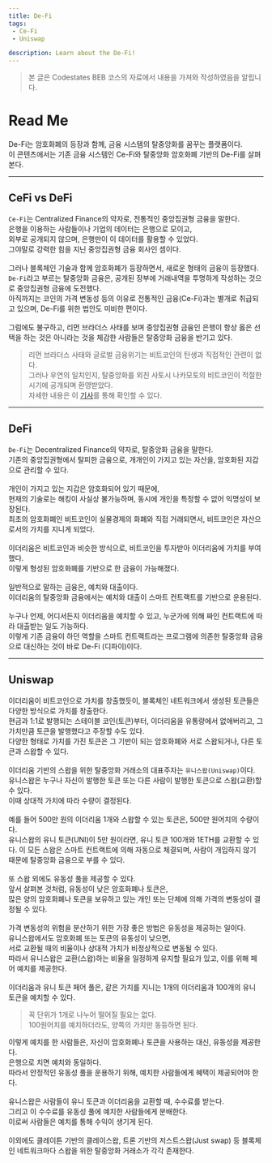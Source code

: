 ```yaml
---
title: De-Fi
tags: 
 - Ce-Fi
 - Uniswap

description: Learn about the De-Fi!
---
```


> 본 글은 Codestates BEB 코스의 자료에서 내용을 가져와 작성하였음을 알립니다.  


# Read Me
De-Fi는 암호화폐의 등장과 함께, 금융 시스템의 탈중앙화를 꿈꾸는 플랫폼이다.  
이 콘텐츠에서는 기존 금융 시스템인 Ce-Fi와 탈중앙화 암호화폐 기반의 De-Fi를 살펴본다.  

---

## CeFi vs DeFi
`Ce-Fi`는 Centralized Finance의 약자로, 전통적인 중앙집권형 금융을 말한다.  
은행을 이용하는 사람들이나 기업의 데이터는 은행으로 모이고,  
외부로 공개되지 않으며, 은행만이 이 데이터를 활용할 수 있었다.  
그야말로 강력한 힘을 지닌 중앙집권형 금융 회사인 셈이다.  
<br>
그러나 블록체인 기술과 함께 암호화폐가 등장하면서, 새로운 형태의 금융이 등장했다.  
`De-Fi`라고 부르는 탈중앙화 금융은, 공개된 장부에 거래내역을 투명하게 작성하는 것으로 중앙집권형 금융에 도전했다.  
아직까지는 코인의 가격 변동성 등의 이유로 전통적인 금융(Ce-Fi)과는 별개로 취급되고 있으며, De-Fi를 위한 법안도 미비한 편이다.  
<br>
그럼에도 불구하고, 리먼 브라더스 사태를 보며 중앙집권형 금융인 은행이 항상 옳은 선택을 하는 것은 아니라는 것을 체감한 사람들은 탈중앙화 금융을 반기고 있다.  

> 리먼 브라더스 사태와 글로벌 금융위기는 비트코인의 탄생과 직접적인 관련이 없다.  
> 그러나 우연의 일치인지, 탈중앙화를 외친 사토시 나카모토의 비트코인이 적절한 시기에 공개되며 환영받았다.  
> 자세한 내용은 이 [기사](https://www.coindeskkorea.com/news/articleView.html?idxno=72582)를 통해 확인할 수 있다.  

---

## DeFi
`De-Fi`는 Decentralized Finance의 약자로, 탈중앙화 금융을 말한다.  
기존의 중앙집권형에서 탈피한 금융으로, 개개인이 가지고 있는 자산을, 암호화된 지갑으로 관리할 수 있다.  
<br>
개인이 가지고 있는 지갑은 암호화되어 있기 때문에,  
현재의 기술로는 해킹이 사실상 불가능하며, 동시에 개인을 특정할 수 없어 익명성이 보장된다.  
최초의 암호화폐인 비트코인이 실물경제의 화폐와 직접 거래되면서, 비트코인은 자산으로서의 가치를 지니게 되었다.  
<br>
이더리움은 비트코인과 비슷한 방식으로, 비트코인을 투자받아 이더리움에 가치를 부여했다.  
이렇게 형성된 암호화폐를 기반으로 한 금융이 가능해졌다.  
<br>
일반적으로 말하는 금융은, 예치와 대출이다.  
이더리움의 탈중앙화 금융에서는 예치와 대출이 스마트 컨트랙트를 기반으로 운용된다.  
<br>
누구나 언제, 어디서든지 이더리움을 예치할 수 있고, 누군가에 의해 짜인 컨트랙트에 따라 대출받는 일도 가능하다.  
이렇게 기존 금융이 하던 역할을 스마트 컨트랙트라는 프로그램에 의존한 탈중앙화 금융으로 대신하는 것이 바로 De-Fi (디파이)이다.  

---

## Uniswap
이더리움이 비트코인으로 가치를 창출했듯이, 블록체인 네트워크에서 생성된 토큰들은 다양한 방식으로 가치를 창출한다.  
현금과 1:1로 발행되는 스테이블 코인(토큰)부터, 이더리움을 유통량에서 없애버리고, 그 가치만큼 토큰을 발행했다고 주장할 수도 있다.  
다양한 형태로 가치를 가진 토큰은 그 기반이 되는 암호화폐와 서로 스왑되거나, 다른 토큰과 스왑할 수 있다.  
<br>
이더리움 기반의 스왑을 위한 탈중앙화 거래소의 대표주자는 `유니스왑(Uniswap)`이다.  
유니스왑은 누구나 자신이 발행한 토큰 또는 다른 사람이 발행한 토큰으로 스왑(교환)할 수 있다.  
이때 상대적 가치에 따라 수량이 결정된다.  
<br>
예를 들어 500만 원의 이더리움 1개와 스왑할 수 있는 토큰은, 500만 원어치의 수량이다.  
유니스왑의 유니 토큰(UNI)이 5만 원이라면, 유니 토큰 100개와 1ETH를 교환할 수 있다.
이 모든 스왑은 스마트 컨트랙트에 의해 자동으로 체결되며, 사람이 개입하지 않기 때문에 탈중앙화 금융으로 부를 수 있다.  
<br>
또 스왑 외에도 유동성 풀을 제공할 수 있다.  
앞서 살펴본 것처럼, 유동성이 낮은 암호화폐나 토큰은,  
많은 양의 암호화폐나 토큰을 보유하고 있는 개인 또는 단체에 의해 가격의 변동성이 결정될 수 있다.  
<br>
가격 변동성의 위험을 분산하기 위한 가장 좋은 방법은 유동성을 제공하는 일이다.  
유니스왑에서도 암호화폐 또는 토큰의 유동성이 낮으면,  
서로 교환될 때의 비율이나 상대적 가치가 비정상적으로 변동될 수 있다.  
따라서 유니스왑은 교환(스왑)하는 비율을 일정하게 유지할 필요가 있고, 이를 위해 페어 예치를 제공한다.  
<br>
이더리움과 유니 토큰 페어 풀은, 같은 가치를 지니는 1개의 이더리움과 100개의 유니 토큰을 예치할 수 있다.  

> 꼭 단위가 1개로 나누어 떨어질 필요는 없다.  
> 100원어치를 예치하더라도, 양쪽의 가치만 동등하면 된다.  

이렇게 예치를 한 사람들은, 자신이 암호화폐나 토큰을 사용하는 대신, 유동성을 제공한다.  
은행으로 치면 예치와 동일하다.  
따라서 안정적인 유동성 풀을 운용하기 위해, 예치한 사람들에게 혜택이 제공되어야 한다.  
<br>
유니스왑은 사람들이 유니 토큰과 이더리움을 교환할 때, 수수료를 받는다.  
그리고 이 수수료를 유동성 풀에 예치한 사람들에게 분배한다.  
이로써 사람들은 예치를 통해 수익이 생기게 된다.  
<br>
이외에도 클레이튼 기반의 클레이스왑, 트론 기반의 저스트스왑(Just swap) 등 블록체인 네트워크마다 스왑을 위한 탈중앙화 거래소가 각각 존재한다.  